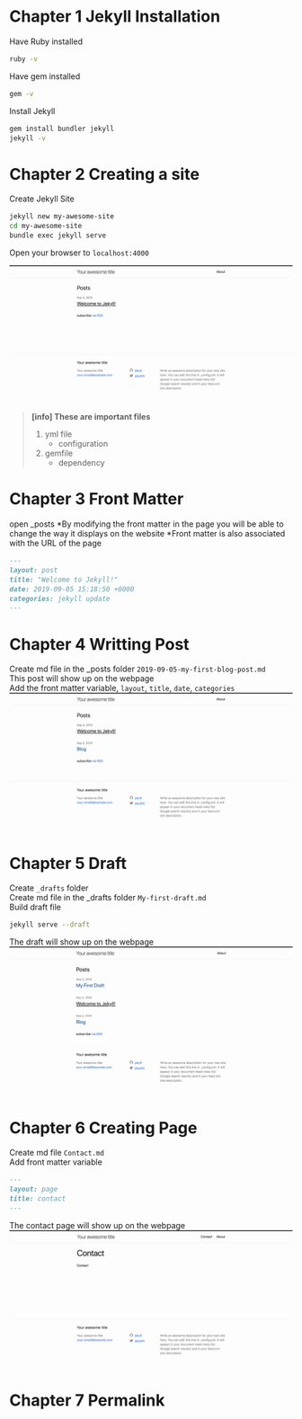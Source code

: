 # Chapter 1 Jekyll Installation
Have Ruby installed
```bash
ruby -v
```

Have gem installed
```bash
gem -v
```

Install Jekyll
```bash
gem install bundler jekyll
jekyll -v
```
# Chapter 2 Creating a site
Create Jekyll Site
```bash
jekyll new my-awesome-site
cd my-awesome-site
bundle exec jekyll serve
```
Open your browser to `localhost:4000`

![PNG](\images\screenshot-4000-a51ec5f7-244e-4590-90f8-4feaacc62a96.ws-us1.gitpod.io-2019.09.05-11_56_30.png)


> **[info] These are important files**
>1. yml file
>    * configuration
>2. gemfile
>    * dependency


# Chapter 3 Front Matter
open _posts
     *By modifying the front matter in the page you will be able to change the way it displays on the website
     *Front matter is also associated with the URL of the page
```markdown
---
layout: post
title: "Welcome to Jekyll!"
date: 2019-09-05 15:18:50 +0000
categories: jekyll update
---
```
# Chapter 4 Writting Post
Create md file in the _posts folder `2019-09-05-my-first-blog-post.md`<br/>
This post will show up on the webpage<br/>
Add the front matter variable, `layout`, `title`, `date`, `categories`
![PNG](\images\post.png)

# Chapter 5 Draft
Create `_drafts` folder<br/>
Create md file in the _drafts folder `My-first-draft.md`<br/>
Build draft file<br/>
```bash
jekyll serve --draft
```
The draft will show up on the webpage
![PNG](\images\drafts.png)


# Chapter 6 Creating Page
Create md file `Contact.md`<br/>
Add front matter variable
```markdown
---
layout: page
title: contact
---
```
The contact page will show up on the webpage
![PNG](\images\Contact.png)


# Chapter 7 Permalink





